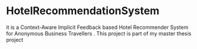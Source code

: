 # HotelRecommendationSystem
it is a Context-Aware Implicit Feedback based Hotel Recommender System for Anonymous Business Travellers . This project is part of my master thesis project
